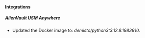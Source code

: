
#### Integrations

##### AlienVault USM Anywhere

- Updated the Docker image to: *demisto/python3:3.12.8.1983910*.

